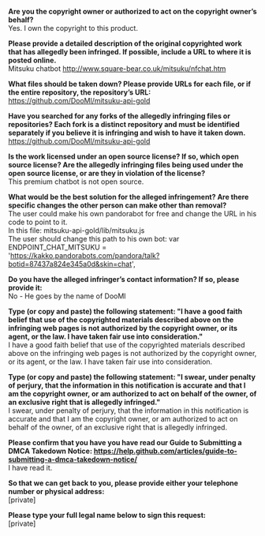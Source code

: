 **Are you the copyright owner or authorized to act on the copyright owner’s behalf?**  
Yes. I own the copyright to this product.

**Please provide a detailed description of the original copyrighted work that has allegedly been infringed. If possible, include a URL to where it is posted online.**  
Mitsuku chatbot http://www.square-bear.co.uk/mitsuku/nfchat.htm

**What files should be taken down? Please provide URLs for each file, or if the entire repository, the repository’s URL:**  
https://github.com/DooMl/mitsuku-api-gold

**Have you searched for any forks of the allegedly infringing files or repositories? Each fork is a distinct repository and must be identified separately if you believe it is infringing and wish to have it taken down.**  
https://github.com/DooMl/mitsuku-api-gold

**Is the work licensed under an open source license? If so, which open source license? Are the allegedly infringing files being used under the open source license, or are they in violation of the license?**  
This premium chatbot is not open source.

**What would be the best solution for the alleged infringement? Are there specific changes the other person can make other than removal?**  
The user could make his own pandorabot for free and change the URL in his code to point to it.  
In this file: mitsuku-api-gold/lib/mitsuku.js  
The user should change this path to his own bot: var ENDPOINT_CHAT_MITSUKU = 'https://kakko.pandorabots.com/pandora/talk?botid=87437a824e345a0d&skin=chat',

**Do you have the alleged infringer’s contact information? If so, please provide it:**  
No - He goes by the name of DooMl

**Type (or copy and paste) the following statement: "I have a good faith belief that use of the copyrighted materials described above on the infringing web pages is not authorized by the copyright owner, or its agent, or the law. I have taken fair use into consideration."**  
I have a good faith belief that use of the copyrighted materials described above on the infringing web pages is not authorized by the copyright owner, or its agent, or the law. I have taken fair use into consideration.

**Type (or copy and paste) the following statement: "I swear, under penalty of perjury, that the information in this notification is accurate and that I am the copyright owner, or am authorized to act on behalf of the owner, of an exclusive right that is allegedly infringed."**  
I swear, under penalty of perjury, that the information in this notification is accurate and that I am the copyright owner, or am authorized to act on behalf of the owner, of an exclusive right that is allegedly infringed.

**Please confirm that you have you have read our Guide to Submitting a DMCA Takedown Notice: https://help.github.com/articles/guide-to-submitting-a-dmca-takedown-notice/**  
I have read it.

**So that we can get back to you, please provide either your telephone number or physical address:**  
[private]

**Please type your full legal name below to sign this request:**  
[private]
